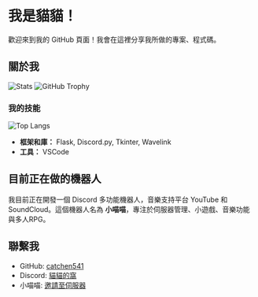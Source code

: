 # 我是貓貓！

歡迎來到我的 GitHub 頁面！我會在這裡分享我所做的專案、程式碼。

## 關於我
![Stats](https://github-readme-stats.vercel.app/api?username=catchen541&show_icons=true&include_all_commits=true&count_private=true)
![GitHub Trophy](https://github-profile-trophy.vercel.app/?username=littlecommandcat)


### 我的技能
![Top Langs](https://github-readme-stats.vercel.app/api/top-langs/?username=littlecommandcat&layout=compact&langs_count=8)

- **框架和庫：** Flask, Discord.py, Tkinter, Wavelink  
- **工具：** VSCode  

## 目前正在做的機器人
我目前正在開發一個 Discord 多功能機器人，音樂支持平台 YouTube 和 SoundCloud。這個機器人名為 **小喵喵**，專注於伺服器管理、小遊戲、音樂功能與多人RPG。

## 聯繫我
- GitHub: [catchen541](https://github.com/littlecommandcat)  
- Discord: [貓貓的窩](https://discord.gg/2hMVBxuBrQ)  
- 小喵喵: [邀請至伺服器](https://discord.com/oauth2/authorize?client_id=1144161789832069141)

